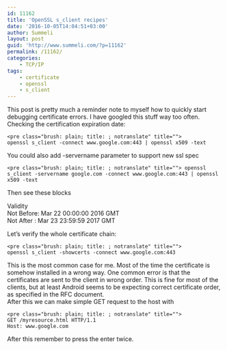 ```yaml
---
id: 11162
title: 'OpenSSL s_client recipes'
date: '2016-10-05T14:04:51+03:00'
author: Summeli
layout: post
guid: 'http://www.summeli.com/?p=11162'
permalink: /11162/
categories:
    - TCP/IP
tags:
    - certificate
    - openssl
    - s_client
---
```


This post is pretty much a reminder note to myself how to quickly start debugging certificate errors. I have googled this stuff way too often.  
Checking the certification expiration date:

```
<pre class="brush: plain; title: ; notranslate" title="">
openssl s_client -connect www.google.com:443 | openssl x509 -text
```

You could also add -servername parameter to support new ssl spec

```
<pre class="brush: plain; title: ; notranslate" title=""> openssl s_client -servername google.com -connect www.google.com:443 | openssl x509 -text 
```

Then see these blocks

Validity  
Not Before: Mar 22 00:00:00 2016 GMT  
Not After : Mar 23 23:59:59 2017 GMT

Let’s verify the whole certificate chain:

```
<pre class="brush: plain; title: ; notranslate" title="">
openssl s_client -showcerts -connect www.google.com:443
```

This is the most common case for me. Most of the time the certificate is somehow installed in a wrong way. One common error is that the certificates are sent to the client in wrong order. This is fine for most of the clients, but at least Android seems to be expecting correct certificate order, as specified in the RFC document.  
After this we can make simple GET request to the host with

```
<pre class="brush: plain; title: ; notranslate" title="">
GET /myresource.html HTTP/1.1
Host: www.google.com
```

After this remember to press the enter twice.